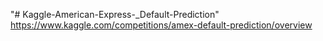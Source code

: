 "# Kaggle-American-Express-_Default-Prediction" 
https://www.kaggle.com/competitions/amex-default-prediction/overview

